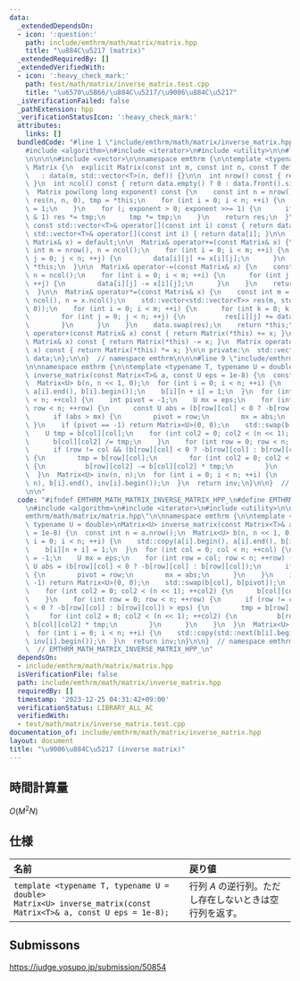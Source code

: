 ```yaml
---
data:
  _extendedDependsOn:
  - icon: ':question:'
    path: include/emthrm/math/matrix/matrix.hpp
    title: "\u884C\u5217 (matrix)"
  _extendedRequiredBy: []
  _extendedVerifiedWith:
  - icon: ':heavy_check_mark:'
    path: test/math/matrix/inverse_matrix.test.cpp
    title: "\u6570\u5B66/\u884C\u5217/\u9006\u884C\u5217"
  _isVerificationFailed: false
  _pathExtension: hpp
  _verificationStatusIcon: ':heavy_check_mark:'
  attributes:
    links: []
  bundledCode: "#line 1 \"include/emthrm/math/matrix/inverse_matrix.hpp\"\n\n\n\n\
    #include <algorithm>\n#include <iterator>\n#include <utility>\n\n#line 1 \"include/emthrm/math/matrix/matrix.hpp\"\
    \n\n\n\n#include <vector>\n\nnamespace emthrm {\n\ntemplate <typename T>\nstruct\
    \ Matrix {\n  explicit Matrix(const int m, const int n, const T def = 0)\n   \
    \   : data(m, std::vector<T>(n, def)) {}\n\n  int nrow() const { return data.size();\
    \ }\n  int ncol() const { return data.empty() ? 0 : data.front().size(); }\n\n\
    \  Matrix pow(long long exponent) const {\n    const int n = nrow();\n    Matrix<T>\
    \ res(n, n, 0), tmp = *this;\n    for (int i = 0; i < n; ++i) {\n      res[i][i]\
    \ = 1;\n    }\n    for (; exponent > 0; exponent >>= 1) {\n      if (exponent\
    \ & 1) res *= tmp;\n      tmp *= tmp;\n    }\n    return res;\n  }\n\n  inline\
    \ const std::vector<T>& operator[](const int i) const { return data[i]; }\n  inline\
    \ std::vector<T>& operator[](const int i) { return data[i]; }\n\n  Matrix& operator=(const\
    \ Matrix& x) = default;\n\n  Matrix& operator+=(const Matrix& x) {\n    const\
    \ int m = nrow(), n = ncol();\n    for (int i = 0; i < m; ++i) {\n      for (int\
    \ j = 0; j < n; ++j) {\n        data[i][j] += x[i][j];\n      }\n    }\n    return\
    \ *this;\n  }\n\n  Matrix& operator-=(const Matrix& x) {\n    const int m = nrow(),\
    \ n = ncol();\n    for (int i = 0; i < m; ++i) {\n      for (int j = 0; j < n;\
    \ ++j) {\n        data[i][j] -= x[i][j];\n      }\n    }\n    return *this;\n\
    \  }\n\n  Matrix& operator*=(const Matrix& x) {\n    const int m = nrow(), l =\
    \ ncol(), n = x.ncol();\n    std::vector<std::vector<T>> res(m, std::vector<T>(n,\
    \ 0));\n    for (int i = 0; i < m; ++i) {\n      for (int k = 0; k < l; ++k) {\n\
    \        for (int j = 0; j < n; ++j) {\n          res[i][j] += data[i][k] * x[k][j];\n\
    \        }\n      }\n    }\n    data.swap(res);\n    return *this;\n  }\n\n  Matrix\
    \ operator+(const Matrix& x) const { return Matrix(*this) += x; }\n  Matrix operator-(const\
    \ Matrix& x) const { return Matrix(*this) -= x; }\n  Matrix operator*(const Matrix&\
    \ x) const { return Matrix(*this) *= x; }\n\n private:\n  std::vector<std::vector<T>>\
    \ data;\n};\n\n}  // namespace emthrm\n\n\n#line 9 \"include/emthrm/math/matrix/inverse_matrix.hpp\"\
    \n\nnamespace emthrm {\n\ntemplate <typename T, typename U = double>\nMatrix<U>\
    \ inverse_matrix(const Matrix<T>& a, const U eps = 1e-8) {\n  const int n = a.nrow();\n\
    \  Matrix<U> b(n, n << 1, 0);\n  for (int i = 0; i < n; ++i) {\n    std::copy(a[i].begin(),\
    \ a[i].end(), b[i].begin());\n    b[i][n + i] = 1;\n  }\n  for (int col = 0; col\
    \ < n; ++col) {\n    int pivot = -1;\n    U mx = eps;\n    for (int row = col;\
    \ row < n; ++row) {\n      const U abs = (b[row][col] < 0 ? -b[row][col] : b[row][col]);\n\
    \      if (abs > mx) {\n        pivot = row;\n        mx = abs;\n      }\n   \
    \ }\n    if (pivot == -1) return Matrix<U>(0, 0);\n    std::swap(b[col], b[pivot]);\n\
    \    U tmp = b[col][col];\n    for (int col2 = 0; col2 < (n << 1); ++col2) {\n\
    \      b[col][col2] /= tmp;\n    }\n    for (int row = 0; row < n; ++row) {\n\
    \      if (row != col && (b[row][col] < 0 ? -b[row][col] : b[row][col]) > eps)\
    \ {\n        tmp = b[row][col];\n        for (int col2 = 0; col2 < (n << 1); ++col2)\
    \ {\n          b[row][col2] -= b[col][col2] * tmp;\n        }\n      }\n    }\n\
    \  }\n  Matrix<U> inv(n, n);\n  for (int i = 0; i < n; ++i) {\n    std::copy(std::next(b[i].begin(),\
    \ n), b[i].end(), inv[i].begin());\n  }\n  return inv;\n}\n\n}  // namespace emthrm\n\
    \n\n"
  code: "#ifndef EMTHRM_MATH_MATRIX_INVERSE_MATRIX_HPP_\n#define EMTHRM_MATH_MATRIX_INVERSE_MATRIX_HPP_\n\
    \n#include <algorithm>\n#include <iterator>\n#include <utility>\n\n#include \"\
    emthrm/math/matrix/matrix.hpp\"\n\nnamespace emthrm {\n\ntemplate <typename T,\
    \ typename U = double>\nMatrix<U> inverse_matrix(const Matrix<T>& a, const U eps\
    \ = 1e-8) {\n  const int n = a.nrow();\n  Matrix<U> b(n, n << 1, 0);\n  for (int\
    \ i = 0; i < n; ++i) {\n    std::copy(a[i].begin(), a[i].end(), b[i].begin());\n\
    \    b[i][n + i] = 1;\n  }\n  for (int col = 0; col < n; ++col) {\n    int pivot\
    \ = -1;\n    U mx = eps;\n    for (int row = col; row < n; ++row) {\n      const\
    \ U abs = (b[row][col] < 0 ? -b[row][col] : b[row][col]);\n      if (abs > mx)\
    \ {\n        pivot = row;\n        mx = abs;\n      }\n    }\n    if (pivot ==\
    \ -1) return Matrix<U>(0, 0);\n    std::swap(b[col], b[pivot]);\n    U tmp = b[col][col];\n\
    \    for (int col2 = 0; col2 < (n << 1); ++col2) {\n      b[col][col2] /= tmp;\n\
    \    }\n    for (int row = 0; row < n; ++row) {\n      if (row != col && (b[row][col]\
    \ < 0 ? -b[row][col] : b[row][col]) > eps) {\n        tmp = b[row][col];\n   \
    \     for (int col2 = 0; col2 < (n << 1); ++col2) {\n          b[row][col2] -=\
    \ b[col][col2] * tmp;\n        }\n      }\n    }\n  }\n  Matrix<U> inv(n, n);\n\
    \  for (int i = 0; i < n; ++i) {\n    std::copy(std::next(b[i].begin(), n), b[i].end(),\
    \ inv[i].begin());\n  }\n  return inv;\n}\n\n}  // namespace emthrm\n\n#endif\
    \  // EMTHRM_MATH_MATRIX_INVERSE_MATRIX_HPP_\n"
  dependsOn:
  - include/emthrm/math/matrix/matrix.hpp
  isVerificationFile: false
  path: include/emthrm/math/matrix/inverse_matrix.hpp
  requiredBy: []
  timestamp: '2023-12-25 04:31:42+09:00'
  verificationStatus: LIBRARY_ALL_AC
  verifiedWith:
  - test/math/matrix/inverse_matrix.test.cpp
documentation_of: include/emthrm/math/matrix/inverse_matrix.hpp
layout: document
title: "\u9006\u884C\u5217 (inverse matrix)"
---
```



## 時間計算量

$O(M^2 N)$


## 仕様

|名前|戻り値|
|:--|:--|
|`template <typename T, typename U = double>`<br>`Matrix<U> inverse_matrix(const Matrix<T>& a, const U eps = 1e-8);`|行列 $A$ の逆行列。ただし存在しないときは空行列を返す。|


## Submissons

https://judge.yosupo.jp/submission/50854
